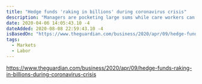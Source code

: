 ```yaml
---
title: "Hedge funds 'raking in billions' during coronavirus crisis"
description: "Managers are pocketing large sums while care workers can barely scrape by, says TUC."
date: 2020-04-06 14:05:43.10 -4
dateAdded: 2020-08-08 22:59:43.10 -4
isBasedOn: "https://www.theguardian.com/business/2020/apr/09/hedge-funds-raking-in-billions-during-coronavirus-crisis"
tags:
  - Markets
  - Labor
---
```


https://www.theguardian.com/business/2020/apr/09/hedge-funds-raking-in-billions-during-coronavirus-crisis
